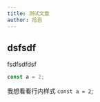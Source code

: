 ```yaml
---
title: 测试文章
author: 拾邑
---
```


## dsfsdf

fsdfsdfdsf

```js
const a = 2;
```

我想看看行内样式 `const a = 2`;
